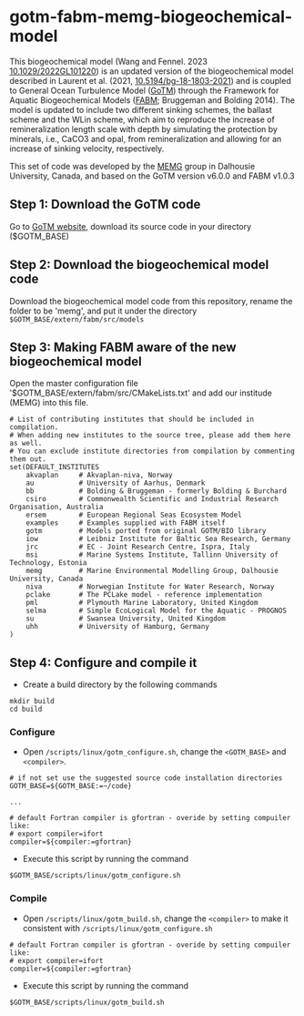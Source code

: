 # gotm-fabm-memg-biogeochemical-model

This biogeochemical model (Wang and Fennel. 2023 [10.1029/2022GL101220](https://agupubs.onlinelibrary.wiley.com/doi/full/10.1029/2022GL101220)) is an updated version of the biogeochemical model described in Laurent et al. (2021, [10.5194/bg-18-1803-2021](https://bg.copernicus.org/articles/18/1803/2021/))
and is coupled to General Ocean Turbulence Model ([GoTM](https://gotm.net/portfolio/software/)) through the Framework
for Aquatic Biogeochemical Models ([FABM](https://github.com/fabm-model/fabm/wiki/Developing-a-new-biogeochemical-model); Bruggeman and Bolding 2014). 
The model is updated to include two different sinking schemes, the ballast scheme and the WLin scheme, which aim to
reproduce the increase of remineralization length scale with depth by simulating the protection by minerals,
i.e., CaCO3 and opal, from remineralization and allowing for an increase of sinking velocity, respectively.

This set of code was developed by the [MEMG](https://memg.ocean.dal.ca/) group in Dalhousie University, Canada, and based on the GoTM version v6.0.0 and FABM v1.0.3

## Step 1: Download the GoTM code
Go to [GoTM website](https://gotm.net/portfolio/software/), download its source code in your directory ($GOTM_BASE)

## Step 2: Download the biogeochemical model code
Download the biogeochemical model code from this repository, rename the folder to be 'memg', and put it under the directory `$GOTM_BASE/extern/fabm/src/models` 

## Step 3: Making FABM aware of the new biogeochemical model
Open the master configuration file '$GOTM_BASE/extern/fabm/src/CMakeLists.txt' and add our institude (MEMG) into this file. 
```
# List of contributing institutes that should be included in compilation.
# When adding new institutes to the source tree, please add them here as well.
# You can exclude institute directories from compilation by commenting them out.
set(DEFAULT_INSTITUTES
    akvaplan     # Akvaplan-niva, Norway
    au           # University of Aarhus, Denmark
    bb           # Bolding & Bruggeman - formerly Bolding & Burchard
    csiro        # Commonwealth Scientific and Industrial Research Organisation, Australia
    ersem        # European Regional Seas Ecosystem Model
    examples     # Examples supplied with FABM itself
    gotm         # Models ported from original GOTM/BIO library
    iow          # Leibniz Institute for Baltic Sea Research, Germany
    jrc          # EC - Joint Research Centre, Ispra, Italy
    msi          # Marine Systems Institute, Tallinn University of Technology, Estonia
    memg         # Marine Environmental Modelling Group, Dalhousie University, Canada
    niva         # Norwegian Institute for Water Research, Norway
    pclake       # The PCLake model - reference implementation
    pml          # Plymouth Marine Laboratory, United Kingdom
    selma        # Simple EcoLogical Model for the Aquatic - PROGNOS
    su           # Swansea University, United Kingdom
    uhh          # University of Hamburg, Germany
)
```

## Step 4: Configure and compile it
- Create a build directory by the following commands
```
mkdir build
cd build
```

### Configure
- Open `/scripts/linux/gotm_configure.sh`, change the `<GOTM_BASE>` and `<compiler>`.  
```
# if not set use the suggested source code installation directories
GOTM_BASE=${GOTM_BASE:=~/code}

...

# default Fortran compiler is gfortran - overide by setting compuiler like:
# export compiler=ifort
compiler=${compiler:=gfortran}
```

- Execute this script by running the command
```
$GOTM_BASE/scripts/linux/gotm_configure.sh 
```

### Compile
- Open `/scripts/linux/gotm_build.sh`, change the `<compiler>` to make it consistent with `/scripts/linux/gotm_configure.sh`
```
# default Fortran compiler is gfortran - overide by setting compuiler like:
# export compiler=ifort
compiler=${compiler:=gfortran}
```

- Execute this script by running the command
```
$GOTM_BASE/scripts/linux/gotm_build.sh 
```
